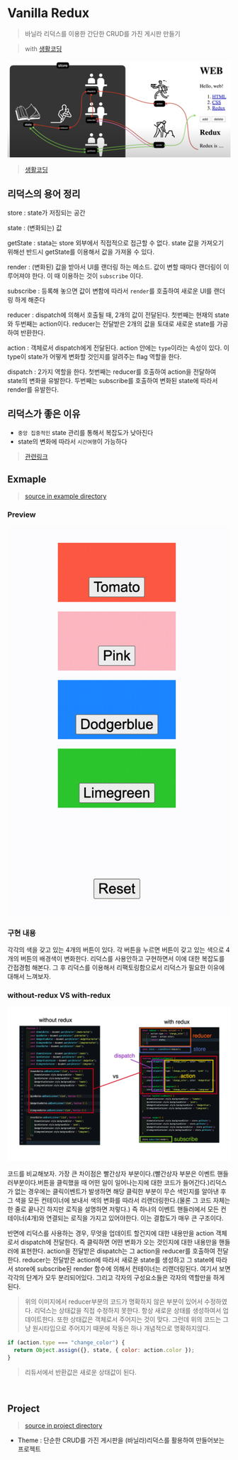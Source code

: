 # Vanilla Redux

> 바닐라 리덕스를 이용한 간단한 CRUD를 가진 게시판 만들기

> with [생활코딩](https://opentutorials.org/module/4078)

![redux-flow](image/redux-flow.png)

> [생활코딩](https://opentutorials.org/module/4078/24935)

## 리덕스의 용어 정리

store : state가 저징되는 공간

state : (변화되는) 값

getState : stata는 store 외부에서 직접적으로 접근할 수 없다. state 값을 가져오기 위해선 반드시 getState를 이용해서 값을 가져올 수 있다.

render : (변화된) 값을 받아서 UI를 랜더링 하는 메소드. 값이 변할 때마다 랜더링이 이루어져야 한다. 이 때 이용하는 것이 `subscribe` 이다.

subscribe : 등록해 놓으면 값이 변함에 따라서 `render`를 호출하여 새로운 UI를 랜더링 하게 해준다

reducer : dispatch에 의해서 호출될 때, 2개의 값이 전달된다. 첫번째는 현재의 state와 두번째는 action이다. reducer는 전달받은 2개의 값을 토대로 새로운 state를 가공하여 반환한다.

action : 객체로서 dispatch에게 전달된다. action 안에는 `type`이라는 속성이 있다. 이 type이 state가 어떻게 변화할 것인지를 알려주는 flag 역할을 한다.

dispatch : 2가지 역할을 한다. 첫번째는 reducer를 호출하여 action을 전달하여 state의 변화을 유발한다. 두번째는 subscribe를 호출하여 변화된 state에 따라서 render를 유발한다.

## 리덕스가 좋은 이유

- `중앙 집중적인` state 관리를 통해서 복잡도가 낮아진다
- state의 변화에 따라서 `시간여행`이 가능하다

> [관련링크](https://medium.com/@wooder2050/%EB%A6%AC%EB%8D%95%EC%8A%A4-redux-%EB%8A%94-%EC%99%9C-%EC%93%B0%EB%8A%94-%EA%B1%B4%EB%8D%B0-2eaafce30f27)

## Exmaple

> [source in example directory](./example)

### Preview

![preview](image/preview.gif)

### 구현 내용

각각의 색을 갖고 있는 4개의 버튼이 있다. 각 버튼을 누르면 버튼이 갖고 있는 색으로 4개의 버튼의 배경색이 변화한다. 리덕스를 사용안하고 구현하면서 이에 대한 복잡도를 간접경험 해본다. 그 후 리덕스를 이용해서 리팩토링함으로서 리덕스가 필요한 이유에 대해서 느껴보자.

### without-redux VS with-redux

![vs](image/vs.png)

코드를 비교해보자. 가장 큰 차이점은 빨간상자 부분이다.(빨간상자 부분은 이벤트 핸들러부분이다.버튼을 클릭했을 때 어떤 일이 일어나는지에 대한 코드가 들어간다.)리덕스가 없는 경우에는 클릭이벤트가 발생하면 해당 클릭한 부분이 무슨 색인지를 알아낸 후 그 색을 모든 컨테이너에 보내서 색의 변화를 따라서 리랜더링한다.(물론 그 코드 자체는 한 줄로 끝나긴 하지만 로직을 설명하면 저렇다.) 즉 하나의 이벤트 핸들러에서 모든 컨테이너(4개)와 연결되는 로직을 가지고 있어야한다. 이는 결합도가 매우 큰 구조이다.

반면에 리덕스를 사용하는 경우, 무엇을 업데이트 할건지에 대한 내용만을 action 객체로서 dispatch에 전달한다. 즉 클릭하면 어떤 변화가 오는 것인지에 대한 내용만을 핸들러에 표현한다. action을 전달받은 dispatch는 그 action을 reducer를 호출하여 전달한다. reducer는 전달받은 action에 따라서 새로운 state를 생성하고 그 state에 따라서 store에 subscribe된 render 함수에 의해서 컨테이너는 리랜더링된다. 여기서 보면 각각의 단계가 모두 분리되어있다. 그리고 각자의 구성요소들은 각자의 역할만을 하게 된다.

> 위의 이미지에서 reducer부분의 코드가 명확하지 않은 부분이 있어서 수정하였다. 리덕스는 상태값을 직접 수정하지 못한다. 항상 새로운 상태를 생성하여서 업데이트한다. 또한 상태값은 객체로서 주어지는 것이 맞다. 그런데 위의 코드는 그냥 원시타입으로 주어지기 때문에 작동은 하나 개념적으로 명확하지않다.

```javascript
if (action.type === "change_color") {
  return Object.assign({}, state, { color: action.color });
}
```

> 리듀서에서 반환값은 새로운 상태값이 된다.

<br/>

## Project

> [source in project directory](./project)

- Theme : 단순한 CRUD를 가진 게시판을 (바닐라)리덕스를 활용하여 만들어보는 프로젝트
